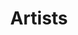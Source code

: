 ---
title: Artists
description: アーティスト
artists: 
  - baby-vox
  - beenzino
  - boa
  - bobby
  - bobby-kim
  - buga-kingz
  - deux
  - dinamic-duo
  - dranken-tiger
  - epik-high
  - g-dragon
  - hot
  - iu
  - jay-park
  - koyote
  - one-tym
  - seo-taiji
  - tiger-jk
  - two-pm
  - up-town
  - zico
  - zion-t
---
